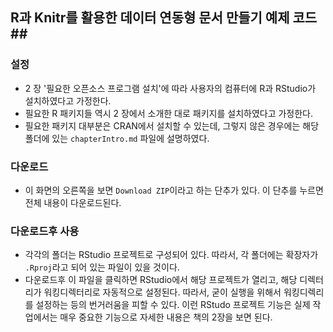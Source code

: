 ## R과 Knitr를 활용한 데이터 연동형 문서 만들기 예제 코드##

### 설정 ###

- 2 장 '필요한 오픈소스 프로그램 설치'에 따라 사용자의 컴퓨터에 R과 RStudio가 설치하였다고 가정한다.
- 필요한 R 패키지들 역시 2 장에서 소개한 대로 패키지를 설치하였다고 가정한다. 
- 필요한 패키지 대부분은 CRAN에서 설치할 수 있는데, 그렇지 않은 경우에는 해당 폴더에 있는 `chapterIntro.md` 파일에 설명하였다.



### 다운로드 ###

- 이 화면의 오른쪽을 보면 `Download ZIP`이라고 하는 단추가 있다. 이 단추를 누르면 전체 내용이 다운로드된다. 

### 다운로드후 사용 ###

- 각각의 폴더는 RStudio 프로젝트로 구성되어 있다. 따라서, 각 폴더에는 확장자가 `.Rproj`라고 되어 있는 파일이 있을 것이다. 
- 다운로드후 이 파일을 클릭하면 RStudio에서 해당 프로젝트가 열리고, 해당 디렉터리가 워킹디렉터리로 자동적으로 설정된다. 따라서, 굳이 실행을 위해서 워킹디렉리를 설정하는 등의 번거러움을 피할 수 있다. 이런 RStudo 프로젝트 기능은 실제 작업에서는 매우 중요한 기능으로 자세한 내용은 책의 2장을 보면 된다.


